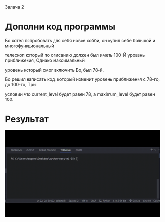 Залача 2

# Дополни код программы

Бо хотел попробовать для себя новое хобби, он купил себе большой и многофункциональный

телескоп который по описанию должен был иметь 100-Й уровень приближения, Однако максимальный

уровень который смог включить Бо, был 78-й.

Бо решил написать код, который изменит уровень приближения с 78-го, до 100-го, При

условии что current_level будет равен 78, а maximum_level будет равен 100.

# Результат

![1698312679493](image/tasks/1698312679493.png)
